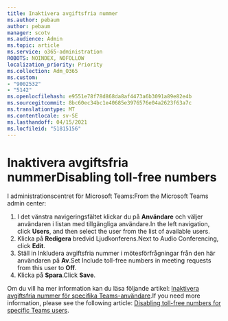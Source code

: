 ```yaml
---
title: Inaktivera avgiftsfria nummer
ms.author: pebaum
author: pebaum
manager: scotv
ms.audience: Admin
ms.topic: article
ms.service: o365-administration
ROBOTS: NOINDEX, NOFOLLOW
localization_priority: Priority
ms.collection: Adm_O365
ms.custom:
- "9002532"
- "5142"
ms.openlocfilehash: e9551e78f78d868da8af4473a6b3091a89e82e4b
ms.sourcegitcommit: 8bc60ec34bc1e40685e3976576e04a2623f63a7c
ms.translationtype: MT
ms.contentlocale: sv-SE
ms.lasthandoff: 04/15/2021
ms.locfileid: "51815156"
---
```

# <a name="disabling-toll-free-numbers"></a><span data-ttu-id="827e2-102">Inaktivera avgiftsfria nummer</span><span class="sxs-lookup"><span data-stu-id="827e2-102">Disabling toll-free numbers</span></span>

<span data-ttu-id="827e2-103">I administrationscentret för Microsoft Teams:</span><span class="sxs-lookup"><span data-stu-id="827e2-103">From the Microsoft Teams admin center:</span></span>

1. <span data-ttu-id="827e2-104">I det vänstra navigeringsfältet klickar du på **Användare** och väljer användaren i listan med tillgängliga användare.</span><span class="sxs-lookup"><span data-stu-id="827e2-104">In the left navigation, click **Users**, and then select the user from the list of available users.</span></span>
2. <span data-ttu-id="827e2-105">Klicka på **Redigera** bredvid Ljudkonferens.</span><span class="sxs-lookup"><span data-stu-id="827e2-105">Next to Audio Conferencing, click **Edit**.</span></span>
3. <span data-ttu-id="827e2-106">Ställ in Inkludera avgiftsfria nummer i mötesförfrågningar från den här användaren på **Av**.</span><span class="sxs-lookup"><span data-stu-id="827e2-106">Set Include toll-free numbers in meeting requests from this user to **Off**.</span></span>
4. <span data-ttu-id="827e2-107">Klicka på **Spara**.</span><span class="sxs-lookup"><span data-stu-id="827e2-107">Click **Save**.</span></span>

<span data-ttu-id="827e2-108">Om du vill ha mer information kan du läsa följande artikel: [Inaktivera avgiftsfria nummer för specifika Teams-användare](https://docs.microsoft.com/microsoftteams/disabling-toll-free-numbers-for-specific-teams-users).</span><span class="sxs-lookup"><span data-stu-id="827e2-108">If you need more information, please see the following article: [Disabling toll-free numbers for specific Teams users](https://docs.microsoft.com/microsoftteams/disabling-toll-free-numbers-for-specific-teams-users).</span></span>
